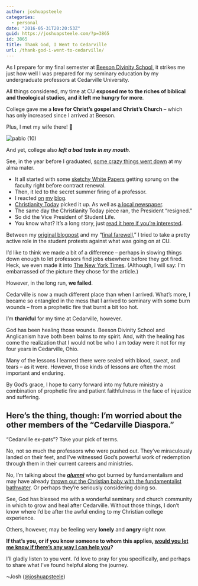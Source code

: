 ```yaml
---
author: joshuapsteele
categories:
  - personal
date: "2016-05-31T20:20:53Z"
guid: https://joshuapsteele.com/?p=3865
id: 3865
title: Thank God, I Went to Cedarville
url: /thank-god-i-went-to-cedarville/
---
```


As I prepare for my final semester at [Beeson Divinity School](http://www.beesondivinity.com/), it strikes me just how well I was prepared for my seminary education by my undergraduate professors at Cedarville University.

All things considered, my time at CU **exposed me to the riches of biblical and theological studies, and it left me hungry for more**.

College gave me a **love for Christ’s gospel and Christ’s Church** – which has only increased since I arrived at Beeson.

Plus, I met my wife there! 🙂

![pablo (10)](https://joshuapsteele.com/wp-content/uploads/2016/05/pablo-10-300x300.png)

And yet, college also ***left a bad taste in my mouth***.

See, in the year before I graduated, [some crazy things went down](https://storify.com/fiatlux125/cedarville-2012-2013/) at my alma mater.

- It all started with some [sketchy White Papers](http://www.cedarville.edu/Job-Openings/Doctrinal-Statement.aspx) getting sprung on the faculty right before contract renewal.
- Then, it led to the secret summer firing of a professor.
- I reacted [on](https://joshuapsteele.com/2012/09/20/cedarville-let-there-be-light-pt-1/) [my](https://joshuapsteele.com/2012/09/21/cedarville-let-there-be-light-pt-2/) [blog](https://joshuapsteele.com/2012/09/22/an-explanation/).
- [Christianity Today](http://www.christianitytoday.com/ct/2012/november/crisis-of-faith-statements.html) picked it up. As well as [a local newspaper](http://www.daytondailynews.com/news/news/cedarville-plays-professor-on-leave/nSwDJ/).
- The same day the Christianity Today piece ran, the President “resigned.”
- So did the Vice President of Student Life.
- You know what? It’s a long story, just [read it here if you’re interested](https://storify.com/fiatlux125/cedarville-2012-2013/).

Between my [original blogpost](https://joshuapsteele.com/2012/09/20/cedarville-let-there-be-light-pt-1/) and my “[final farewell,](https://joshuapsteele.com/2013/04/24/a-farewell-to-cedarville/)” I tried to take a pretty active role in the student protests against what was going on at CU.

I’d like to think we made a bit of a difference – perhaps in slowing things down enough to let professors find jobs elsewhere before they got fired. Heck, we even made it into [The New York Times](http://www.nytimes.com/2013/02/16/us/a-christian-college-struggles-to-define-itself.html). (Although, I will say: I’m embarrassed of the picture they chose for the article.)

However, in the long run, **we failed**.

Cedarville is now a much different place than when I arrived. What’s more, I became so entangled in the mess that I arrived to seminary with some burn wounds – from a prophetic fire that burnt a bit too hot.

I’m **thankful** for my time at Cedarville, however.

God has been healing those wounds. Beeson Divinity School and Anglicanism have both been balms to my spirit. And, with the healing has come the realization that I would not be who I am today were it not for my four years in Cedarville, Ohio.

Many of the lessons I learned there were sealed with blood, sweat, and tears – as it were. However, those kinds of lessons are often the most important and enduring.

By God’s grace, I hope to carry forward into my future ministry a combination of prophetic fire and patient faithfulness in the face of injustice and suffering.

## Here’s the thing, though: I’m worried about the other members of the “Cedarville Diaspora.”

“Cedarville ex-pats”? Take your pick of terms.

No, not so much the professors who were pushed out. They’ve miraculously landed on their feet, and I’ve witnessed God’s powerful work of redemption through them in their current careers and ministries.

No, I’m talking about the <u>***alumni***</u> who got burned by fundamentalism and may have already [thrown out the Christian baby with the fundamentalist bathwater](http://www.patheos.com/blogs/rogereolson/2012/08/on-not-throwing-the-baby-out-with-the-bathwater-a-message-for-abused-ex-fundamentalists/). Or perhaps they’re seriously considering doing so.

See, God has blessed me with a wonderful seminary and church community in which to grow and heal after Cedarville. Without those things, I don’t know where I’d be after the awful ending to my Christian college experience.

Others, however, may be feeling very **lonely** and **angry** right now.

**If that’s you, or if you know someone to whom this applies, <u>would you let me know if there’s any way I can help you</u>?**

I’ll gladly listen to you vent. I’d love to pray for you specifically, and perhaps to share what I’ve found helpful along the journey.

~Josh ([@joshuapsteele](https://twitter.com/joshuapsteele))